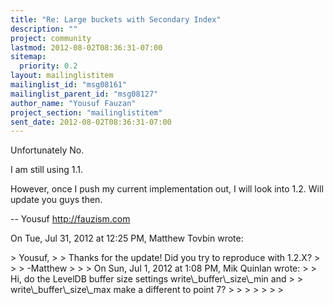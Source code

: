 ```yaml
---
title: "Re: Large buckets with Secondary Index"
description: ""
project: community
lastmod: 2012-08-02T08:36:31-07:00
sitemap:
  priority: 0.2
layout: mailinglistitem
mailinglist_id: "msg08161"
mailinglist_parent_id: "msg08127"
author_name: "Yousuf Fauzan"
project_section: "mailinglistitem"
sent_date: 2012-08-02T08:36:31-07:00
---
```



Unfortunately No.

I am still using 1.1.

However, once I push my current implementation out, I will look into 1.2.
Will update you guys then.

--
Yousuf
http://fauzism.com

On Tue, Jul 31, 2012 at 12:25 PM, Matthew Tovbin  wrote:

&gt; Yousuf,
&gt;
&gt; Thanks for the update! Did you try to reproduce with 1.2.X?
&gt;
&gt;
&gt; -Matthew
&gt;
&gt;
&gt; On Sun, Jul 1, 2012 at 1:08 PM, Mik Quinlan  wrote:
&gt; &gt; Hi, do the LevelDB buffer size settings write\\_buffer\\_size\\_min and
&gt; &gt; write\\_buffer\\_size\\_max make a different to point 7?
&gt; &gt;
&gt; &gt;
&gt; &gt;
&gt;
